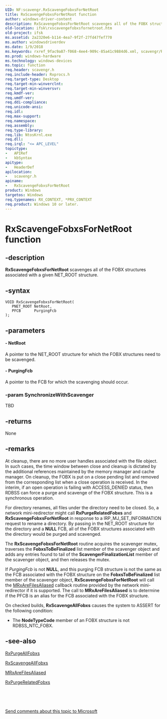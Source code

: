 ```yaml
---
UID: NF:scavengr.RxScavengeFobxsForNetRoot
title: RxScavengeFobxsForNetRoot function
author: windows-driver-content
description: RxScavengeFobxsForNetRoot scavenges all of the FOBX structures associated with a given NET_ROOT structure.
old-location: ifsk\rxscavengefobxsfornetroot.htm
old-project: ifsk
ms.assetid: 2a2320e6-b114-4ea7-9f2f-27fd47fef770
ms.author: windowsdriverdev
ms.date: 1/9/2018
ms.keywords: rxref_9fac9a87-f068-4ee4-909c-85a41c9884d6.xml, scavengr/RxScavengeFobxsForNetRoot, RxScavengeFobxsForNetRoot function [Installable File System Drivers], RxScavengeFobxsForNetRoot, ifsk.rxscavengefobxsfornetroot
ms.prod: windows-hardware
ms.technology: windows-devices
ms.topic: function
req.header: scavengr.h
req.include-header: Rxprocs.h
req.target-type: Desktop
req.target-min-winverclnt: 
req.target-min-winversvr: 
req.kmdf-ver: 
req.umdf-ver: 
req.ddi-compliance: 
req.unicode-ansi: 
req.idl: 
req.max-support: 
req.namespace: 
req.assembly: 
req.type-library: 
req.lib: NtosKrnl.exe
req.dll: 
req.irql: "<= APC_LEVEL"
topictype:
-	APIRef
-	kbSyntax
apitype:
-	HeaderDef
apilocation:
-	scavengr.h
apiname:
-	RxScavengeFobxsForNetRoot
product: Windows
targetos: Windows
req.typenames: RX_CONTEXT, *PRX_CONTEXT
req.product: Windows 10 or later.
---
```


# RxScavengeFobxsForNetRoot function


## -description


<b>RxScavengeFobxsForNetRoot</b> scavenges all of the FOBX structures associated with a given NET_ROOT structure.


## -syntax


````
VOID RxScavengeFobxsForNetRoot(
   PNET_ROOT NetRoot,
   PFCB      PurgingFcb
);
````


## -parameters




#### - NetRoot

A pointer to the NET_ROOT structure for which the FOBX structures need to be scavenged.


#### - PurgingFcb

A pointer to the FCB for which the scavenging should occur.


### -param SynchronizeWithScavenger

TBD



## -returns


None 



## -remarks


At cleanup, there are no more user handles associated with the file object. In such cases, the time window between close and cleanup is dictated by the additional references maintained by the memory manager and cache manager. On cleanup, the FOBX is put on a close pending list and removed from the corresponding list when a close operation is received. In the interim, if an open operation is failing with ACCESS_DENIED status, then RDBSS can force a purge and scavenge of the FOBX structure. This is a synchronous operation.

For directory renames, all files under the directory need to be closed. So, a network mini-redirector might call <b>RxPurgeRelatedFobxs</b> and <b>RxScavengeFobxsForNetRoot</b> in response to a IRP_MJ_SET_INFORMATION request to rename a directory. By passing in the NET_ROOT structure for the directory and a <b>NULL</b> FCB, all of the FOBX structures associated with the directory would be purged and scavenged.

The <b>RxScavengeFobxsForNetRoot</b> routine acquires the scavenger mutex, traverses the <b>FobxsToBeFinalized</b> list member of the scavenger object and adds any entries found to tail of the <b>ScavengerFinalizationList</b> member of the scavenger object, and then releases the mutex. 

If <i>PurgingFcb </i>is not <b>NULL</b>, and this purging FCB structure is not the same as the FCB associated with the FOBX structure on the <b>FobxsToBeFinalized</b> list member of the scavenger object, <b>RxScavengeFobxsForNetRoot</b> will call the <a href="..\mrx\nc-mrx-pmrx_chkfcb_calldown.md">MRxAreFilesAliased</a> callback routine provided by the network mini-redirector if it is supported. The call to <b>MRxAreFilesAliased</b> is to determine if the PFCB is an alias for the FCB associated with the FOBX structure.

On checked builds, <b>RxScavengeAllFobxs</b> causes the system to ASSERT for the following condition:
<ul>
<li>
The <b>NodeTypeCode</b> member of an FOBX structure is not RDBSS_NTC_FOBX.

</li>
</ul>


## -see-also

<a href="..\rxprocs\nf-rxprocs-rxpurgeallfobxs.md">RxPurgeAllFobxs</a>

<a href="..\rxprocs\nf-rxprocs-rxscavengeallfobxs.md">RxScavengeAllFobxs</a>

<a href="..\mrx\nc-mrx-pmrx_chkfcb_calldown.md">MRxAreFilesAliased</a>

<a href="..\scavengr\nf-scavengr-rxpurgerelatedfobxs.md">RxPurgeRelatedFobxs</a>

 

 

<a href="mailto:wsddocfb@microsoft.com?subject=Documentation%20feedback [ifsk\ifsk]:%20RxScavengeFobxsForNetRoot function%20 RELEASE:%20(1/9/2018)&amp;body=%0A%0APRIVACY STATEMENT%0A%0AWe use your feedback to improve the documentation. We don't use your email address for any other purpose, and we'll remove your email address from our system after the issue that you're reporting is fixed. While we're working to fix this issue, we might send you an email message to ask for more info. Later, we might also send you an email message to let you know that we've addressed your feedback.%0A%0AFor more info about Microsoft's privacy policy, see http://privacy.microsoft.com/en-us/default.aspx." title="Send comments about this topic to Microsoft">Send comments about this topic to Microsoft</a>

